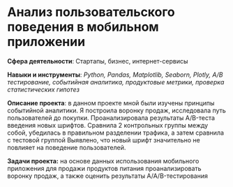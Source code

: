 # Анализ пользовательского поведения в мобильном приложении

**Сфера деятельности**: Стартапы, бизнес, интернет-сервисы

**Навыки и инструменты**: *Python, Pandas, Matplotlib, Seaborn, Plotly, A/B тестирование, событийная аналитика, продуктовые метрики, проверка статистических гипотез*

**Описание проекта**: в данном проекте мной были изучены принципы событийной аналитики. Я построила
воронку продаж, исследовала путь пользователей до покупки. Проанализировала
результаты A/B-теста введения новых шрифтов. Сравнила 2 контрольных группы между
собой, убедилась в правильном разделении трафика, а затем сравнила с тестовой группой
Выявлено, что новый шрифт значительно не повлияет на поведение пользователей. 

**Задачи проекта:** на основе данных использования мобильного приложения для продажи продуктов питания проанализировать воронку продаж, а также оценить результаты A/A/B-тестирования 
